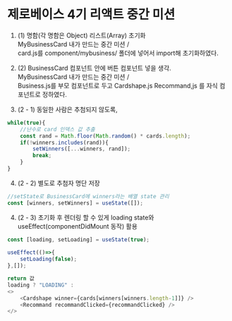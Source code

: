 # 제로베이스 4기 리액트 중간 미션

1. (1) 명함(각 명함은 Object) 리스트(Array) 초기화  
    MyBusinessCard 내가 만드는 중간 미션 /   
    card.js를 component/mybusiness/ 폴더에 넣어서 import해 초기화하였다.

2.  (2) BusinessCard 컴포넌트 안에 버튼 컴포넌트 넣을 생각.  
    MyBusinessCard 내가 만드는 중간 미션 /   
    Business.js를 부모 컴포넌트로 두고 Cardshape.js Recommand,js 를 자식 컴포넌트로 정하였다.

3. (2 - 1) 동일한 사람은 추첨되지 않도록,
```javascript
while(true){
    //난수로 card 인덱스 값 추출
    const rand = Math.floor(Math.random() * cards.length);
    if(!winners.includes(rand)){
        setWinners([...winners, rand]);
        break;
    }
}
```

4. (2 - 2) 별도로 추첨자 명단 저장
```javascript
//setState로 BusinessCard에 winners라는 배열 state 관리
const [winners, setWinners] = useState([]);
```

4. (2 - 3) 초기화 후 렌더링 할 수 있게 loading state와 useEffect(componentDidMount 동작) 활용
```javascript
const [loading, setLoading] = useState(true);
    
useEffect(()=>{
    setLoading(false);
},[]);

return 값
loading ? "LOADING" : 
<>
    <Cardshape winner={cards[winners[winners.length-1]]} />
    <Recommand recommandClicked={recommandClicked} />
</>
```